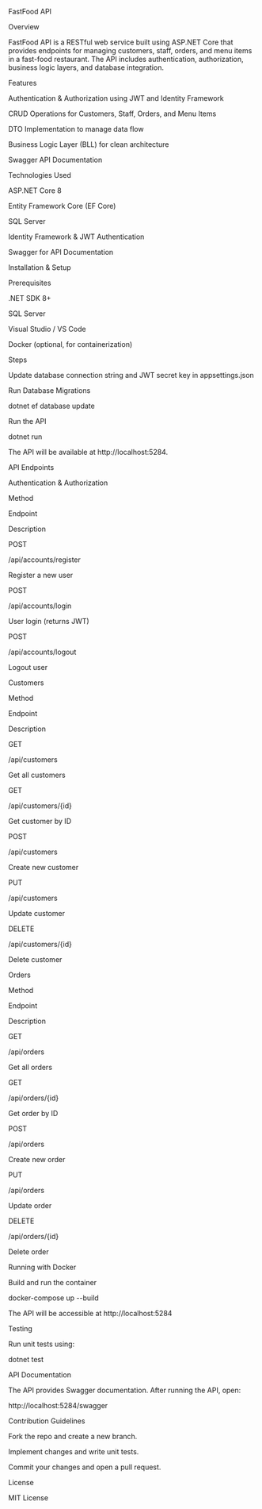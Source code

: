 FastFood API

Overview

FastFood API is a RESTful web service built using ASP.NET Core that provides endpoints for managing customers, staff, orders, and menu items in a fast-food restaurant. The API includes authentication, authorization, business logic layers, and database integration.

Features

Authentication & Authorization using JWT and Identity Framework

CRUD Operations for Customers, Staff, Orders, and Menu Items

DTO Implementation to manage data flow

Business Logic Layer (BLL) for clean architecture

Swagger API Documentation

Technologies Used

ASP.NET Core 8

Entity Framework Core (EF Core)

SQL Server

Identity Framework & JWT Authentication

Swagger for API Documentation


Installation & Setup

Prerequisites

.NET SDK 8+

SQL Server

Visual Studio / VS Code

Docker (optional, for containerization)

Steps

Update database connection string and JWT secret key in appsettings.json

Run Database Migrations

dotnet ef database update

Run the API

dotnet run

The API will be available at http://localhost:5284.

API Endpoints

Authentication & Authorization

Method

Endpoint

Description

POST

/api/accounts/register

Register a new user

POST

/api/accounts/login

User login (returns JWT)

POST

/api/accounts/logout

Logout user

Customers

Method

Endpoint

Description

GET

/api/customers

Get all customers

GET

/api/customers/{id}

Get customer by ID

POST

/api/customers

Create new customer

PUT

/api/customers

Update customer

DELETE

/api/customers/{id}

Delete customer

Orders

Method

Endpoint

Description

GET

/api/orders

Get all orders

GET

/api/orders/{id}

Get order by ID

POST

/api/orders

Create new order

PUT

/api/orders

Update order

DELETE

/api/orders/{id}

Delete order

Running with Docker

Build and run the container

docker-compose up --build

The API will be accessible at http://localhost:5284

Testing

Run unit tests using:

dotnet test

API Documentation

The API provides Swagger documentation.
After running the API, open:

http://localhost:5284/swagger

Contribution Guidelines

Fork the repo and create a new branch.

Implement changes and write unit tests.

Commit your changes and open a pull request.

License

MIT License
